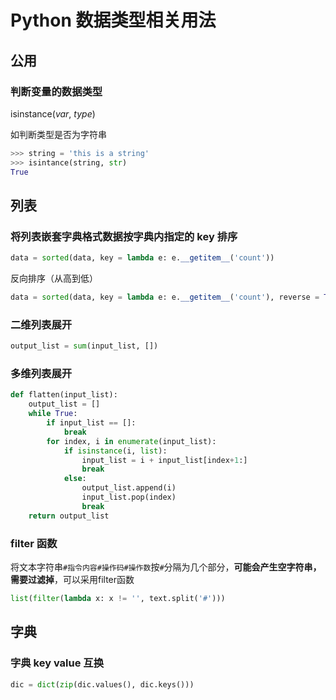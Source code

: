 # Python 数据类型相关用法


## 公用

### 判断变量的数据类型

isinstance(*var*, *type*)

如判断类型是否为字符串

```python
>>> string = 'this is a string'
>>> isintance(string, str)
True
```


## 列表

### 将列表嵌套字典格式数据按字典内指定的 key 排序

```python
data = sorted(data, key = lambda e: e.__getitem__('count'))
```

反向排序（从高到低）

```python
data = sorted(data, key = lambda e: e.__getitem__('count'), reverse = True)
```

### 二维列表展开

```python
output_list = sum(input_list, [])
```

### 多维列表展开

```python
def flatten(input_list):
    output_list = []
    while True:
        if input_list == []:
            break
        for index, i in enumerate(input_list):
            if isinstance(i, list):
                input_list = i + input_list[index+1:]
                break
            else:
                output_list.append(i)
                input_list.pop(index)
                break
    return output_list
```

### filter 函数

将文本字符串`#指令内容#操作码#操作数`按`#`分隔为几个部分，**可能会产生空字符串，需要过滤掉**，可以采用filter函数

```python
list(filter(lambda x: x != '', text.split('#')))
```


## 字典

### 字典 key value 互换

```python
dic = dict(zip(dic.values(), dic.keys()))
```


